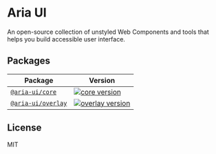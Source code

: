 # Aria UI

An open-source collection of unstyled Web Components and tools that helps you build accessible user interface.

## Packages

| Package | Version |
| --- | --- |
| [`@aria-ui/core`] | [![core version][BADGE_CORE]][CHANGELOG_CORE] |
| [`@aria-ui/overlay`] | [![overlay version][BADGE_OVERLAY]][CHANGELOG_OVERLAY] |

## License

MIT

<!-- Link references -->

[`@aria-ui/core`]: https://github.com/ocavue/aria-ui/blob/master/packages/core/README.md
[`@aria-ui/overlay`]: https://github.com/ocavue/aria-ui/blob/master/packages/overlay/README.md

<!-- Badges -->

[BADGE_CORE]: https://img.shields.io/npm/v/@aria-ui/core?label=%20
[BADGE_OVERLAY]: https://img.shields.io/npm/v/@aria-ui/overlay?label=%20

<!-- Changelogs -->

[CHANGELOG_CORE]: https://github.com/ocavue/aria-ui/blob/master/packages/core/CHANGELOG.md
[CHANGELOG_OVERLAY]: https://github.com/ocavue/aria-ui/blob/master/packages/overlay/CHANGELOG.md
